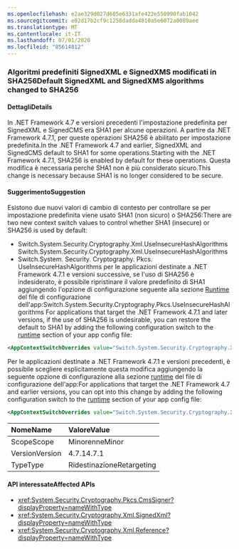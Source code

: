 ```yaml
---
ms.openlocfilehash: e2ae329d027d605e6331afe422e550990fab1042
ms.sourcegitcommit: e02d17b2cf9c1258dadda4810a5e6072a0089aee
ms.translationtype: MT
ms.contentlocale: it-IT
ms.lasthandoff: 07/01/2020
ms.locfileid: "85614812"
---
```

### <a name="default-signedxml-and-signedxms-algorithms-changed-to-sha256"></a><span data-ttu-id="b506b-101">Algoritmi predefiniti SignedXML e SignedXMS modificati in SHA256</span><span class="sxs-lookup"><span data-stu-id="b506b-101">Default SignedXML and SignedXMS algorithms changed to SHA256</span></span>

#### <a name="details"></a><span data-ttu-id="b506b-102">Dettagli</span><span class="sxs-lookup"><span data-stu-id="b506b-102">Details</span></span>

<span data-ttu-id="b506b-103">In .NET Framework 4.7 e versioni precedenti l'impostazione predefinita per SignedXML e SignedCMS era SHA1 per alcune operazioni. A partire da .NET Framework 4.7.1, per queste operazioni SHA256 è abilitato per impostazione predefinita.</span><span class="sxs-lookup"><span data-stu-id="b506b-103">In the .NET Framework 4.7 and earlier, SignedXML and SignedCMS default to SHA1 for some operations.Starting with the .NET Framework 4.7.1, SHA256 is enabled by default for these operations.</span></span> <span data-ttu-id="b506b-104">Questa modifica è necessaria perché SHA1 non è più considerato sicuro.</span><span class="sxs-lookup"><span data-stu-id="b506b-104">This change is necessary because SHA1 is no longer considered to be secure.</span></span>

#### <a name="suggestion"></a><span data-ttu-id="b506b-105">Suggerimento</span><span class="sxs-lookup"><span data-stu-id="b506b-105">Suggestion</span></span>

<span data-ttu-id="b506b-106">Esistono due nuovi valori di cambio di contesto per controllare se per impostazione predefinita viene usato SHA1 (non sicuro) o SHA256:</span><span class="sxs-lookup"><span data-stu-id="b506b-106">There are two new context switch values to control whether SHA1 (insecure) or SHA256 is used by default:</span></span>

- <span data-ttu-id="b506b-107">Switch.System.Security.Cryptography.Xml.UseInsecureHashAlgorithms</span><span class="sxs-lookup"><span data-stu-id="b506b-107">Switch.System.Security.Cryptography.Xml.UseInsecureHashAlgorithms</span></span>
- <span data-ttu-id="b506b-108">Switch.System. Security. Cryptography. Pkcs. UseInsecureHashAlgorithms per le applicazioni destinate a .NET Framework 4.7.1 e versioni successive, se l'uso di SHA256 è indesiderato, è possibile ripristinare il valore predefinito di SHA1 aggiungendo l'opzione di configurazione seguente alla sezione [Runtime](~/docs/framework/configure-apps/file-schema/runtime/runtime-element.md) del file di configurazione dell'app:</span><span class="sxs-lookup"><span data-stu-id="b506b-108">Switch.System.Security.Cryptography.Pkcs.UseInsecureHashAlgorithms For applications that target the .NET Framework 4.7.1 and later versions, if the use of SHA256 is undesirable, you can restore the default to SHA1 by adding the following configuration switch to the [runtime](~/docs/framework/configure-apps/file-schema/runtime/runtime-element.md) section of your app config file:</span></span>

```xml
<AppContextSwitchOverrides value="Switch.System.Security.Cryptography.Xml.UseInsecureHashAlgorithms=true;Switch.System.Security.Cryptography.Pkcs.UseInsecureHashAlgorithms=true" />
```

<span data-ttu-id="b506b-109">Per le applicazioni destinate a .NET Framework 4.7.1 e versioni precedenti, è possibile scegliere esplicitamente questa modifica aggiungendo la seguente opzione di configurazione alla sezione [runtime](~/docs/framework/configure-apps/file-schema/runtime/runtime-element.md) del file di configurazione dell'app:</span><span class="sxs-lookup"><span data-stu-id="b506b-109">For applications that target the .NET Framework 4.7 and earlier versions, you can opt into this change by adding the following configuration switch to the [runtime](~/docs/framework/configure-apps/file-schema/runtime/runtime-element.md) section of your app config file:</span></span>

```xml
<AppContextSwitchOverrides value="Switch.System.Security.Cryptography.Xml.UseInsecureHashAlgorithms=false;Switch.System.Security.Cryptography.Pkcs.UseInsecureHashAlgorithms=false" />
```

| <span data-ttu-id="b506b-110">Nome</span><span class="sxs-lookup"><span data-stu-id="b506b-110">Name</span></span>    | <span data-ttu-id="b506b-111">Valore</span><span class="sxs-lookup"><span data-stu-id="b506b-111">Value</span></span>       |
|:--------|:------------|
| <span data-ttu-id="b506b-112">Scope</span><span class="sxs-lookup"><span data-stu-id="b506b-112">Scope</span></span>   | <span data-ttu-id="b506b-113">Minorenne</span><span class="sxs-lookup"><span data-stu-id="b506b-113">Minor</span></span>       |
| <span data-ttu-id="b506b-114">Version</span><span class="sxs-lookup"><span data-stu-id="b506b-114">Version</span></span> | <span data-ttu-id="b506b-115">4.7.1</span><span class="sxs-lookup"><span data-stu-id="b506b-115">4.7.1</span></span>       |
| <span data-ttu-id="b506b-116">Type</span><span class="sxs-lookup"><span data-stu-id="b506b-116">Type</span></span>    | <span data-ttu-id="b506b-117">Ridestinazione</span><span class="sxs-lookup"><span data-stu-id="b506b-117">Retargeting</span></span> |

#### <a name="affected-apis"></a><span data-ttu-id="b506b-118">API interessate</span><span class="sxs-lookup"><span data-stu-id="b506b-118">Affected APIs</span></span>

- <xref:System.Security.Cryptography.Pkcs.CmsSigner?displayProperty=nameWithType>
- <xref:System.Security.Cryptography.Xml.SignedXml?displayProperty=nameWithType>
- <xref:System.Security.Cryptography.Xml.Reference?displayProperty=nameWithType>

